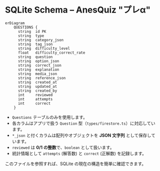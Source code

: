 # SQLite Schema – AnesQuiz "プレα"

```mermaid
erDiagram
    QUESTIONS {
      string  id PK
      string  type
      string  category_json
      string  tag_json
      string  difficulty_level
      float   difficulty_correct_rate
      string  question
      string  option_json
      string  correct_json
      string  explanation
      string  media_json
      string  reference_json
      string  created_at
      string  updated_at
      string  created_by
      int     reviewed
      int     attempts
      int     correct
    }
```

- `Questions` テーブルのみを使用します。
- 各カラムはアプリで扱う `Question` 型（`types/firestore.ts`）に対応しています。
- `*_json` と付くカラムは配列やオブジェクトを **JSON 文字列** として保存しています。
- `reviewed` は **0/1 の整数**で、`boolean` として扱います。
- 統計情報として `attempts` (解答数) と `correct` (正解数) を記録します。

このファイルを参照すれば、SQLite の現在の構造を簡単に確認できます。
